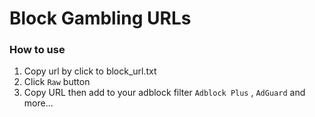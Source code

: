 # Block Gambling URLs

### How to use 
1) Copy url by click to block_url.txt 
2) Click ```Raw``` button
3) Copy URL then add to your adblock filter ```Adblock Plus``` , ```AdGuard``` and more...
